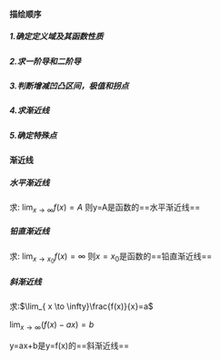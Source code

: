 #### 描绘顺序

##### 1.确定定义域及其函数性质

##### 2.求一阶导和二阶导

##### 3.判断增减凹凸区间，极值和拐点

##### 4.求渐近线

##### 5.确定特殊点
#### 渐近线

##### 水平渐近线

求: $\lim_{ x \to \infty }f(x)=A$
则y=A是函数的==水平渐近线==

##### 铅直渐近线

求: $\lim_{ x \to x_{0} }f(x)=\infty$
则$x=x_{0}$是函数的==铅直渐近线==

##### 斜渐近线

求:$\lim_{ x \to \infty}\frac{f(x)}{x}=a$

$\lim_{ x \to \infty }(f(x)-ax)=b$

y=ax+b是y=f(x)的==斜渐近线==